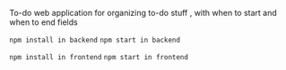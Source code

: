 To-do web application for organizing to-do stuff , with when to start and when to end fields


```npm install in backend```
```npm start in backend```

```npm install in frontend```
```npm start in frontend```

